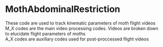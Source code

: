 # MothAbdominalRestriction
These code are used to track kinematic parameters of moth flight videos
M_X codes are the main video processing codes. Videos are broken down to elucidate flight parameters of moths  
A_X codes are auxillary codes used for post-proccessed flight videos
